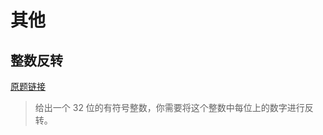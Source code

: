 # 其他

## 整数反转
[原题链接](https://leetcode-cn.com/problems/reverse-integer/)
> 给出一个 32 位的有符号整数，你需要将这个整数中每位上的数字进行反转。
